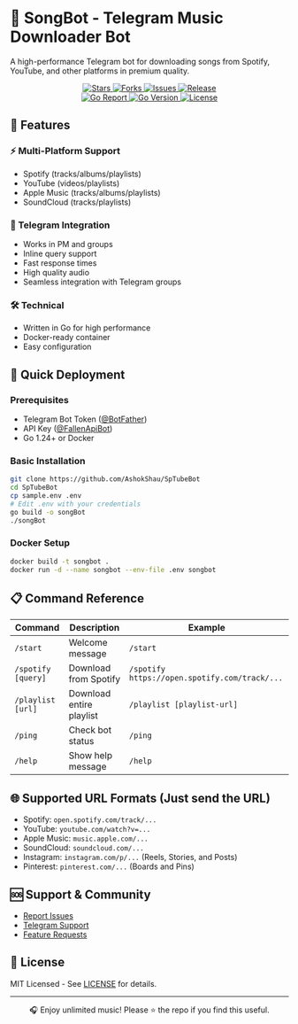 # 🎵 SongBot - Telegram Music Downloader Bot  

A high-performance Telegram bot for downloading songs from Spotify, YouTube, and other platforms in premium quality.

<p align="center">
  <a href="https://github.com/AshokShau/SpTubeBot/stargazers">
    <img src="https://img.shields.io/github/stars/AshokShau/SpTubeBot?style=for-the-badge&logo=github&color=yellow" alt="Stars"/>
  </a>
  <a href="https://github.com/AshokShau/SpTubeBot/network/members">
    <img src="https://img.shields.io/github/forks/AshokShau/SpTubeBot?style=for-the-badge&logo=github" alt="Forks"/>
  </a>
  <a href="https://github.com/AshokShau/SpTubeBot/issues">
    <img src="https://img.shields.io/github/issues/AshokShau/SpTubeBot?style=for-the-badge&logo=github" alt="Issues"/>
  </a>
  <a href="https://github.com/AshokShau/SpTubeBot/releases">
    <img src="https://img.shields.io/github/v/release/AshokShau/SpTubeBot?style=for-the-badge&logo=github" alt="Release"/>
  </a>
  <br>
  <a href="https://goreportcard.com/report/github.com/AshokShau/SpTubeBot">
    <img src="https://goreportcard.com/badge/github.com/AshokShau/SpTubeBot?style=for-the-badge" alt="Go Report"/>
  </a>
  <a href="https://img.shields.io/github/go-mod/go-version/AshokShau/SpTubeBot">
    <img src="https://img.shields.io/github/go-mod/go-version/AshokShau/SpTubeBot?style=for-the-badge&logo=go" alt="Go Version"/>
  </a>
  <a href="https://github.com/AshokShau/SpTubeBot/blob/main/LICENSE">
    <img src="https://img.shields.io/badge/License-MIT-blue?style=for-the-badge" alt="License"/>
  </a>
</p>

## 🌟 Features

### ⚡ Multi-Platform Support
- Spotify (tracks/albums/playlists)
- YouTube (videos/playlists)
- Apple Music (tracks/albums/playlists)
- SoundCloud  (tracks/playlists)

### 🤖 Telegram Integration
- Works in PM and groups
- Inline query support
- Fast response times
- High quality audio
- Seamless integration with Telegram groups

### 🛠 Technical
- Written in Go for high performance
- Docker-ready container
- Easy configuration

## 🚀 Quick Deployment

### Prerequisites
- Telegram Bot Token ([@BotFather](https://t.me/BotFather))
- API Key ([@FallenApiBot](https://t.me/FallenApiBot))
- Go 1.24+ or Docker

### Basic Installation
```bash
git clone https://github.com/AshokShau/SpTubeBot
cd SpTubeBot
cp sample.env .env
# Edit .env with your credentials
go build -o songBot
./songBot
```

### Docker Setup
```bash
docker build -t songbot .
docker run -d --name songbot --env-file .env songbot
```

## 📋 Command Reference

| Command            | Description              | Example                                       |
|--------------------|--------------------------|-----------------------------------------------|
| `/start`           | Welcome message          | `/start`                                      |
| `/spotify [query]` | Download from Spotify    | `/spotify https://open.spotify.com/track/...` |
| `/playlist [url]`  | Download entire playlist | `/playlist [playlist-url]`                    |
| `/ping`            | Check bot status         | `/ping`                                       |
| `/help`            | Show help message        | `/help`                                       |

## 🌐 Supported URL Formats (Just send the URL)
- Spotify: `open.spotify.com/track/...`
- YouTube: `youtube.com/watch?v=...`
- Apple Music: `music.apple.com/...`
- SoundCloud: `soundcloud.com/...`
- Instagram: `instagram.com/p/...` (Reels, Stories, and Posts)
- Pinterest: `pinterest.com/...` (Boards and Pins)

## 🆘 Support & Community
- [Report Issues](https://github.com/AshokShau/SpTubeBot/issues)
- [Telegram Support](https://t.me/FallenProjects)
- [Feature Requests](https://github.com/AshokShau/SpTubeBot/discussions)

## 📜 License
MIT Licensed - See [LICENSE](/LICENSE) for details.

---

<p align="center">
🎧 Enjoy unlimited music! Please ⭐ the repo if you find this useful.
</p>
